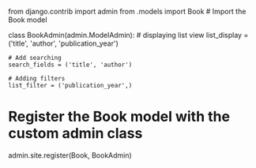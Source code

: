 from django.contrib import admin
from .models import Book  # Import the Book model

class BookAdmin(admin.ModelAdmin):
    # displaying  list view
    list_display = ('title', 'author', 'publication_year')
    
    # Add searching 
    search_fields = ('title', 'author')
    
    # Adding filters
    list_filter = ('publication_year',)

# Register the Book model with the custom admin class
admin.site.register(Book, BookAdmin)
